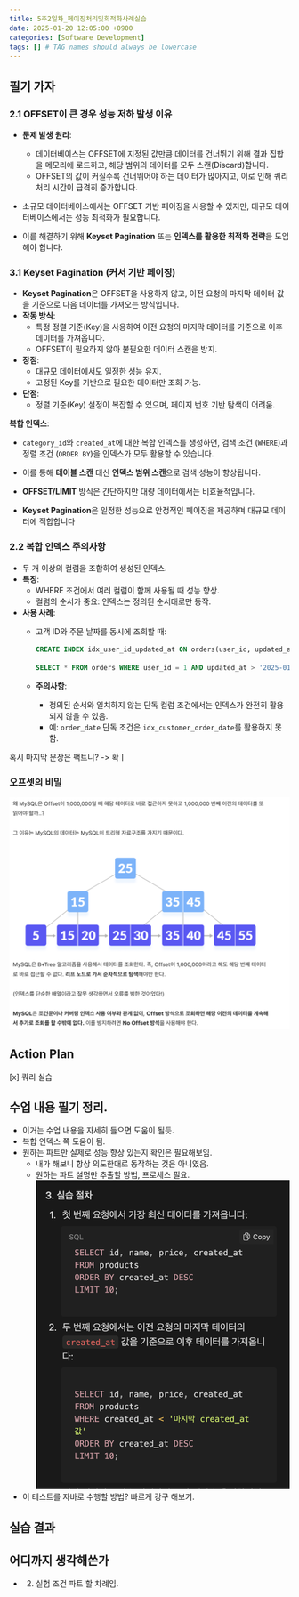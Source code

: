 ```yaml
---
title: 5주2일차_페이징처리및회적화사례실습
date: 2025-01-20 12:05:00 +0900
categories: [Software Development]
tags: [] # TAG names should always be lowercase
---
```


## 필기 가자
### **2.1 OFFSET이 큰 경우 성능 저하 발생 이유**

- **문제 발생 원리**:
    - 데이터베이스는 OFFSET에 지정된 값만큼 데이터를 건너뛰기 위해 결과 집합을 메모리에 로드하고, 해당 범위의 데이터를 모두 스캔(Discard)합니다.
    - OFFSET의 값이 커질수록 건너뛰어야 하는 데이터가 많아지고, 이로 인해 쿼리 처리 시간이 급격히 증가합니다.

- 소규모 데이터베이스에서는 OFFSET 기반 페이징을 사용할 수 있지만, 대규모 데이터베이스에서는 성능 최적화가 필요합니다.
- 이를 해결하기 위해 **Keyset Pagination** 또는 **인덱스를 활용한 최적화 전략**을 도입해야 합니다.

### **3.1 Keyset Pagination (커서 기반 페이징)**

- **Keyset Pagination**은 OFFSET을 사용하지 않고, 이전 요청의 마지막 데이터 값을 기준으로 다음 데이터를 가져오는 방식입니다.
- **작동 방식**:
    - 특정 정렬 기준(Key)을 사용하여 이전 요청의 마지막 데이터를 기준으로 이후 데이터를 가져옵니다.
    - OFFSET이 필요하지 않아 불필요한 데이터 스캔을 방지.
- **장점**:
    - 대규모 데이터에서도 일정한 성능 유지.
    - 고정된 Key를 기반으로 필요한 데이터만 조회 가능.
- **단점**:
    - 정렬 기준(Key) 설정이 복잡할 수 있으며, 페이지 번호 기반 탐색이 어려움.

**복합 인덱스**:

- `category_id`와 `created_at`에 대한 복합 인덱스를 생성하면, 검색 조건 (`WHERE`)과 정렬 조건 (`ORDER BY`)을 인덱스가 모두 활용할 수 있습니다.
- 이를 통해 **테이블 스캔** 대신 **인덱스 범위 스캔**으로 검색 성능이 향상됩니다.

- **OFFSET/LIMIT** 방식은 간단하지만 대량 데이터에서는 비효율적입니다.
- **Keyset Pagination**은 일정한 성능으로 안정적인 페이징을 제공하며 대규모 데이터에 적합합니다


### **2.2 복합 인덱스 주의사항**

- 두 개 이상의 컬럼을 조합하여 생성된 인덱스.
- **특징**:
    - WHERE 조건에서 여러 컬럼이 함께 사용될 때 성능 향상.
    - 컬럼의 순서가 중요: 인덱스는 정의된 순서대로만 동작.
- **사용 사례**:
    - 고객 ID와 주문 날짜를 동시에 조회할 때:

        ```sql
        CREATE INDEX idx_user_id_updated_at ON orders(user_id, updated_at);

        SELECT * FROM orders WHERE user_id = 1 AND updated_at > '2025-01-16';
        ```

    - **주의사항**:
        - 정의된 순서와 일치하지 않는 단독 컬럼 조건에서는 인덱스가 완전히 활용되지 않을 수 있음.
        - 예: `order_date` 단독 조건은 `idx_customer_order_date`를 활용하지 못함.

혹시 마지막 문장은 팩트니? -> 확ㅣ

### 오프셋의 비밀
![](assets/img/posts/2025-01-21-12-47-37.png)
## Action Plan
[x] 쿼리 실습

## 수업 내용 필기 정리.
- 이거는 수업 내용을 자세히 들으면 도움이 될듯.
- 복합 인덱스 쪽 도움이 됨.
- 원하는 파트만 실제로 성능 향상 있는지 확인은 필요해보임.
  - 내가 해보니 항상 의도한대로 동작하는 것은 아니였음.
  - 원하는 파트 설명만 추출할 방법, 프로세스 필요.
![](assets/img/posts/2025-01-21-12-58-17.png)
- 이 테스트를 자바로 수행할 방법? 빠르게 강구 해보기.
## 실습 결과

## 어디까지 생각해쓴가
- 2. 실험 조건 파트 할 차례임.
